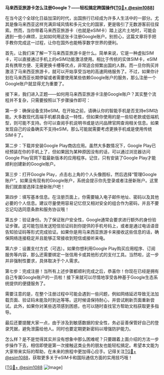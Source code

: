 **马来西亚旅游卡怎么注册Google？——轻松搞定跨国操作[[TG💪+ @esim1088](https://t.me/s/esim1088)]**

在当今这个全球化日益加深的时代，出国旅行已经成为许多人生活中的一部分。尤其是像马来西亚这样充满异域风情和多元文化的国家，更是吸引了无数游客前往探索。然而，当你带着马来西亚旅游卡（也就是eSIM卡）踏上这片土地时，可能会遇到一些小麻烦，比如如何用这张卡注册Google账户。别担心，这篇文章将手把手教你完成这一过程，让你在国外也能畅享数字世界的便利。

首先，让我们来了解一下马来西亚旅游卡是什么。简单来说，它是一种虚拟SIM卡，可以直接通过手机上的eSIM功能激活使用。相比于传统的实体SIM卡，eSIM具有携带方便、无需更换卡槽等优点，非常适合频繁出国的人群。而一旦你购买并激活了马来西亚旅游卡，就可以开始享受当地的高速网络服务了。不过，如果你计划在马来西亚长期停留或者需要使用某些依赖Google账户的服务，那么注册一个Google账户就显得尤为重要了。

接下来，我们进入正题——如何用马来西亚旅游卡注册Google账户？其实整个流程并不复杂，只需要按照以下步骤操作即可：

第一步：确保设备支持eSIM。在开始之前，请确认你的智能手机是否支持eSIM功能。大多数现代高端手机都具备这一特性，但如果你使用的是一些较老款或低端机型，则可能不支持。你可以查阅手机说明书或是访问品牌官网查询相关信息。如果发现自己的设备确实不支持eSIM，那么可能就需要考虑更换手机或是使用传统SIM卡了。

第二步：下载并安装Google Play商店应用。虽然大多数情况下，Google Play已经预装在你的手机上了，但如果因为某种原因没有的话，可以通过浏览器访问Google Play官网下载最新版本的应用程序。记住，只有安装了Google Play才能顺利创建新的Google账户。

第三步：打开Google Play，点击右上角的个人头像图标，然后选择“管理Google账户”。如果没有现有的Google账户，系统会提示你先登录或者注册新账户。这里我们就直接选择注册新账户吧！

第四步：填写基本信息。在注册页面上，你需要输入电子邮件地址、密码以及其他必要的个人信息。建议尽量使用容易记忆但又相对安全的组合作为密码，并且不要忘记勾选同意条款和服务协议哦！

第五步：验证身份。为了保证账户安全性，Google通常会要求进行额外的身份验证步骤。这可能包括发送短信验证码到你提供的手机号码上，或者是通过电话语音告知验证码等形式完成验证。如果你是用马来西亚旅游卡来接收这些信息的话，确保网络连接稳定并且能够正常接收到短信或接听来电。

第六步：设置支付方式（可选）。如果你想利用Google Play购买应用程序、订阅服务等内容，那么还需要绑定一张信用卡或其他形式的支付工具。当然啦，这一步并非强制性要求，具体取决于个人需求。

第七步：完成注册！当所有上述步骤都顺利完成之后，恭喜你！你现在已经是拥有自己专属Google账户的一员啦！接下来就可以尽情地享受各种基于Google生态系统提供的便捷服务了。

需要注意的是，在整个注册过程中可能会遇到一些问题，例如网络延迟导致无法加载页面、验证码未能及时到达等等。这时候请保持耐心，并尝试刷新页面重新尝试。此外，如果你对某些选项感到困惑，也可以随时查找官方帮助文档获取更多指导。

最后还要提醒大家一点，由于涉及到敏感数据的安全性，务必妥善保管好自己的登录凭据，避免泄露给他人。同时也要定期更新密码以增强防护能力。

怎么样？是不是觉得其实并没有想象中那么困难呢？只要跟着上面介绍的方法一步步操作下去，相信即使是第一次接触这类业务的朋友也能轻松搞定。希望本文能为大家带来实际的帮助，在未来的旅程中更加得心应手。记得关注[TG💪+ @esim1088](https://t.me/s/esim1088)，获取更多关于eSIM卡和国际通信方面的实用技巧哦！

[[TG💪+ @esim1088](https://t.me/s/esim1088) ![Image](https://i.postimg.cc/4NQfJmqS/Snipaste-2025-05-13-00-14-12.png)]